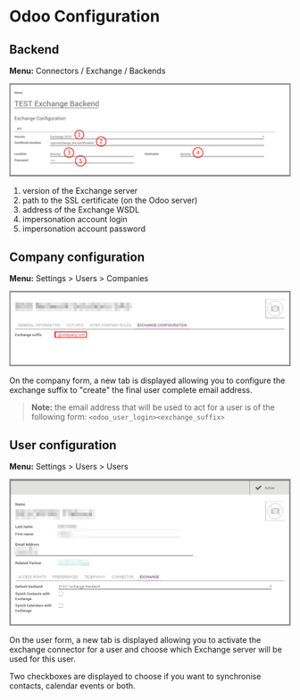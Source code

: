 # Odoo Configuration

## Backend

**Menu:** Connectors / Exchange / Backends

![backend configuration](./images/backend.png) 

1. version of the Exchange server
2. path to the SSL certificate (on the Odoo server)
3. address of the Exchange WSDL
4. impersonation account login
5. impersonation account password
	
## Company configuration

**Menu:** Settings > Users > Companies

![company configuration](./images/res_company.png) 

On the company form, a new tab is displayed allowing you to configure the exchange suffix to "create" the final user complete email address.

>**Note:** the email address that will be used to act for a user is of the following form: `<odoo_user_login><exchange_suffix>`

## User configuration

**Menu:** Settings > Users > Users

![user configuration](./images/res_users.png) 

On the user form, a new tab is displayed allowing you to activate the exchange connector for a user and choose which Exchange server will be used for this user.

Two checkboxes are displayed to choose if you want to synchronise contacts, calendar events or both.

